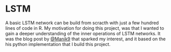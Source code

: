 # LSTM
 
A basic LSTM network can be build from scracth with just a few hundred lines of code in R. My motivation for doing this project, was that I wanted to gain a deeper understanding of the inner operations of LSTM networks. It was the blog post by [@Manik9](https://hackernoon.com/understanding-architecture-of-lstm-cell-from-scratch-with-code-8da40f0b71f4) that sparked my interest, and it based on the his python implementation that I build this project. 
